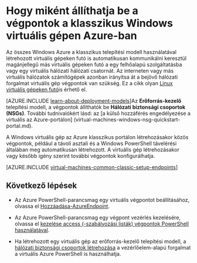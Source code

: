 <properties
    pageTitle="A klasszikus Windows virtuális végpontjait beállítása |} Microsoft Azure"
    description="Ismerkedjen meg a Windows virtuális az Azure klasszikus portálon végpontok beállítása engedélyezi a kommunikációt a virtuális gép Windows Azure-ban."
    services="virtual-machines-windows"
    documentationCenter=""
    authors="cynthn"
    manager="timlt"
    editor=""
    tags="azure-service-management"/>

<tags
    ms.service="virtual-machines-windows"
    ms.workload="infrastructure-services"
    ms.tgt_pltfrm="vm-windows"
    ms.devlang="na"
    ms.topic="article"
    ms.date="09/27/2016"
    ms.author="cynthn"/>

# <a name="how-to-set-up-endpoints-on-a-classic-windows-virtual-machine-in-azure"></a>Hogy miként állíthatja be a végpontok a klasszikus Windows virtuális gépen Azure-ban


Az összes Windows Azure a klasszikus telepítési modell használatával létrehozott virtuális gépeken futó is automatikusan kommunikálni keresztül magánjellegű más virtuális gépeken futó a egy felhőalapú szolgáltatásba vagy egy virtuális hálózati hálózati csatornát. Az interneten vagy más virtuális hálózatok számítógépek azonban irányítsa át a bejövő hálózati forgalmat virtuális gép végpontok van szükség. Ez a cikk olyan [Linux virtuális gépeken futó](virtual-machines-linux-classic-setup-endpoints.md)is érhető el.

[AZURE.INCLUDE [learn-about-deployment-models](../../includes/learn-about-deployment-models-classic-include.md)]Az **Erőforrás-kezelő** telepítési modell, a végpontok állíthatók be **Hálózati biztonsági csoportok (NSGs)**. További tudnivalókért lásd: az [a külső hozzáférés engedélyezése a virtuális az Azure-portálon] (virtual-machines-windows-nsg-quickstart-portal.md).

A Windows virtuális gép az Azure klasszikus portálon létrehozásakor közös végpontok, például a távoli asztali és a Windows PowerShell távelérési általában meg automatikusan létrehozott. A virtuális gép létrehozásakor vagy később igény szerint további végpontok konfigurálhatja.



[AZURE.INCLUDE [virtual-machines-common-classic-setup-endpoints](../../includes/virtual-machines-common-classic-setup-endpoints.md)]

## <a name="next-steps"></a>Következő lépések

* Az Azure PowerShell-parancsmag egy virtuális végpontot beállításához, olvassa el [Hozzáadása-AzureEndpoint](https://msdn.microsoft.com/library/azure/dn495300.aspx).

* Az Azure PowerShell-parancsmag egy végpont vezérlés kezelésére, olvassa el [kezelése access (-szabályozási listák) végpontok PowerShell használatával](../virtual-network/virtual-networks-acl-powershell.md).

* Ha létrehozott egy virtuális gép az erőforrás-kezelő telepítési modell, a [hálózati biztonsági csoportok létrehozása](../virtual-network/virtual-networks-create-nsg-arm-ps.md) a vezérlőelem-alapú forgalmat a virtuális Azure PowerShell is használhatja.
